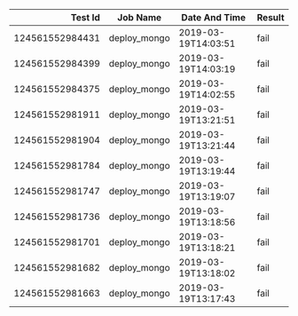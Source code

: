 |    Test Id    |  Job Name  |   Date And Time   |Result |
|--------------:|------------|-------------------|-------|
|124561552984431|deploy_mongo|2019-03-19T14:03:51|fail   |
|124561552984399|deploy_mongo|2019-03-19T14:03:19|fail   |
|124561552984375|deploy_mongo|2019-03-19T14:02:55|fail   |
|124561552981911|deploy_mongo|2019-03-19T13:21:51|fail   |
|124561552981904|deploy_mongo|2019-03-19T13:21:44|fail   |
|124561552981784|deploy_mongo|2019-03-19T13:19:44|fail   |
|124561552981747|deploy_mongo|2019-03-19T13:19:07|fail   |
|124561552981736|deploy_mongo|2019-03-19T13:18:56|fail   |
|124561552981701|deploy_mongo|2019-03-19T13:18:21|fail   |
|124561552981682|deploy_mongo|2019-03-19T13:18:02|fail   |
|124561552981663|deploy_mongo|2019-03-19T13:17:43|fail   |
